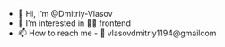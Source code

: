 - 👋 Hi, I’m @Dmitriy-Vlasov
- 👀 I’m interested in 👨‍💻 frontend
- 📫 How to reach me - 📩 vlasovdmitriy1194@gmailcom

<!---
Dmitriy-Vlasov/Dmitriy-Vlasov is a ✨ special ✨ repository because its `README.md` (this file) appears on your GitHub profile.
You can click the Preview link to take a look at your changes.
--->
